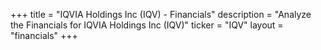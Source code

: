 +++
title = "IQVIA Holdings Inc (IQV) - Financials"
description = "Analyze the Financials for IQVIA Holdings Inc (IQV)"
ticker = "IQV"
layout = "financials"
+++

